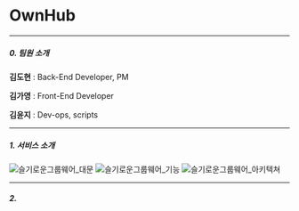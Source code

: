# OwnHub

---

##### 0. 팀원 소개

**김도현** : Back-End Developer, PM

**김가영** : Front-End Developer

**김윤지** : Dev-ops, scripts

---

##### 1. 서비스 소개

![슬기로운그룹웨어_대문](https://user-images.githubusercontent.com/38778937/171120960-829b48b6-89be-48c0-801d-d83b972065a5.jpg)
![슬기로운그룹웨어_기능](https://user-images.githubusercontent.com/38778937/171120976-58d389bc-7d23-445a-9a52-78617638fa36.jpg)
![슬기로운그룹웨어_아키텍쳐](https://user-images.githubusercontent.com/38778937/171120987-cab302bd-8e8b-4690-b603-b3df01be053d.jpg)

---

##### 2. 
